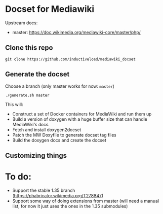 # Docset for Mediawiki

Upstream docs:

* master: https://doc.wikimedia.org/mediawiki-core/master/php/


## Clone this repo

```
git clone https://github.com/inductiveload/mediawiki_docset
```

## Generate the docset

Choose a branch (only master works for now: `master`)

```
./generate.sh master
```

This will:

* Construct a set of Docker containers for MediaWiki and run them up
* Build a version of doxygen with a huge buffer size that can handle MediaWiki's docs
* Fetch and install doxygen2docset
* Patch the MW Doxyfile to generate docset tag files
* Build the doxygen docs and create the docset

## Customizing things



# To do:

* Support the stable 1.35 branch (https://phabricator.wikimedia.org/T278847)
* Support some way of doing extensions from master (will need a manual list, for now it just uses the ones in the 1.35 submodules)